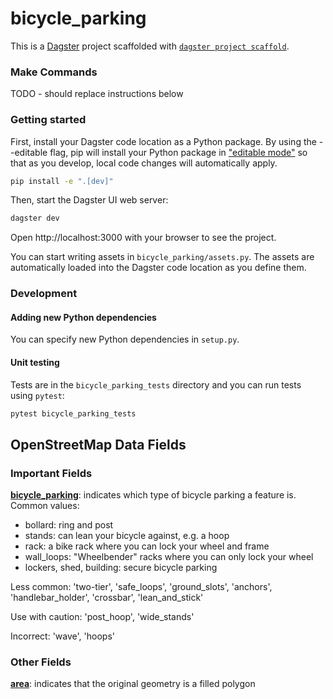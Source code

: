 # bicycle_parking

This is a [Dagster](https://dagster.io/) project scaffolded with [`dagster project scaffold`](https://docs.dagster.io/getting-started/create-new-project).

### Make Commands

TODO - should replace instructions below

### Getting started

First, install your Dagster code location as a Python package. By using the --editable flag, pip will install your Python package in ["editable mode"](https://pip.pypa.io/en/latest/topics/local-project-installs/#editable-installs) so that as you develop, local code changes will automatically apply.

```bash
pip install -e ".[dev]"
```

Then, start the Dagster UI web server:

```bash
dagster dev
```

Open http://localhost:3000 with your browser to see the project.

You can start writing assets in `bicycle_parking/assets.py`. The assets are automatically loaded into the Dagster code location as you define them.

### Development

#### Adding new Python dependencies

You can specify new Python dependencies in `setup.py`.

#### Unit testing

Tests are in the `bicycle_parking_tests` directory and you can run tests using `pytest`:

```bash
pytest bicycle_parking_tests
```


## OpenStreetMap Data Fields

### Important Fields

[**bicycle_parking**](https://wiki.openstreetmap.org/wiki/Key:bicycle_parking): indicates which type of bicycle parking a feature is. Common values:

- bollard: ring and post
- stands: can lean your bicycle against, e.g. a hoop
- rack: a bike rack where you can lock your wheel and frame
- wall_loops: "Wheelbender" racks where you can only lock your wheel
- lockers, shed, building: secure bicycle parking

Less common: 'two-tier', 'safe_loops', 'ground_slots', 'anchors', 'handlebar_holder', 'crossbar', 'lean_and_stick'

Use with caution: 'post_hoop', 'wide_stands'

Incorrect: 'wave',  'hoops'

### Other Fields

[**area**](https://wiki.openstreetmap.org/wiki/Area): indicates that the original geometry is a filled polygon




